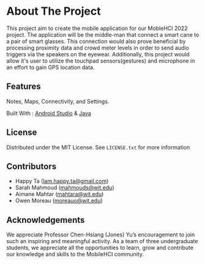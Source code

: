 # About The Project

This project aim to create the mobile application for our MobleHCI 2022 project. The application will be the middle-man that connect a smart cane to a pair of smart glasses. This connection would also prove beneficial by processing proximity data and crowd meter levels in order to send audio triggers via the speakers on the eyewear. Additionally, this project would allow it's user to utilize the touchpad sensors(gestures) and microphone in an effort to gain GPS location data.

## Features

Notes, Maps, Connectivity, and Settings.

Built With : [Android Studio][android-studio] & [Java][java]

## License

Distributed under the MIT License. See `LICENSE.txt` for more information


## Contributors 

* Happy Ta (lam.happy.ta@gmail.com)
* Sarah Mahmoud (mahmouds@wit.edu)
* Aimane Mahtar (mahtara@wit.edu)
* Owen Moreau (moreauo@wit.edu)


## Acknowledgements
We appreciate Professor Chen-Hsiang (Jones) Yu’s encouragement to join such an inspiring and meaningful activity. As a team of three undergraduate students, we appreciate all the opportunities to learn, grow and contribute our knowledge and skills to the MobileHCI community.

<!-- MARKDOWN LINKS & IMAGES -->
[android-studio]: https://developer.android.com/studio
[java]: https://www.java.com/en/




